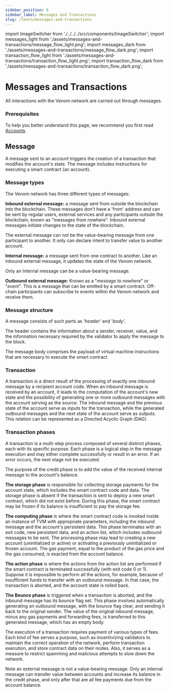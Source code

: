 ```yaml
---
sidebar_position: 6
sidebar_label: Messages and Transactions
slug: /learn/messages-and-transactions
---
```


import ImageSwitcher from './../../../src/components/ImageSwitcher';
import messages_light from './assets/messages-and-transactions/message_flow_light.png';
import messages_dark from './assets/messages-and-transactions/message_flow_dark.png';
import transaction_flow_light from './assets/messages-and-transactions/transaction_flow_light.png';
import transaction_flow_dark from './assets/messages-and-transactions/transaction_flow_dark.png';

# Messages and Transactions

All interactions with the Venom network are carried out through messages.

### Prerequisites

To help you better understand this page, we recommend you first read [Accounts](accounts.md).

## Message

A message sent to an account triggers the creation of a transaction that modifies the account's state. The message includes instructions for executing a smart contract (an account).

### Message types

The Venom network has three different types of messages:

**Inbound external message:** a message sent from outside the blockchain into the blockchain. These messages don't have a 'from' address and can be sent by regular users, external services and any participants outside the blockchain, known as "messages from nowhere". Inbound external messages initiate changes to the state of the blockchain.

The external message can not be the value-bearing message from one participant to another. It only can declare intent to transfer value to another account.

**Internal message:** a message sent from one contract to another. Like an inbound external message, it updates the state of the Venom network.

Only an Internal message can be a value-bearing message.

**Outbound external message:** Known as a "_message to nowhere_" or "_event_". This is a message that can be emitted by a smart contract. Off-chain participants can subscribe to events within the Venom network and receive them.

<ImageSwitcher
    lightImageSrc={messages_light}
    darkImageSrc={messages_dark}
    alt="Message flow"
/>

### Message structure

A message consists of such parts as '_header'_ and '_body'._

The header contains the information about a sender, receiver, value, and the information necessary required by the validator to apply the message to the block.

The message body comprises the payload of virtual machine instructions that are necessary to execute the smart contract.

### Transaction

A transaction is a direct result of the processing of exactly one inbound message by a recipient account code. When an inbound message is received by an account, it leads to the computation of the account's new state and the possibility of generating one or more outbound messages with the account serving as the source. The inbound message and the previous state of the account serve as inputs for the transaction, while the generated outbound messages and the next state of the account serve as outputs. This relation can be represented as a Directed Acyclic Graph (DAG).

<ImageSwitcher
    lightImageSrc={transaction_flow_light}
    darkImageSrc={transaction_flow_dark}
    alt="Transaction flow"
/>

### Transaction phases

A transaction is a multi-step process composed of several distinct phases, each with its specific purpose. Each phase is a logical step in the message execution and may either complete successfully or result in an error. If an error occurs, the next stage not be executed.

The purpose of the credit phase is to add the value of the received internal message to the account's balance.

**The storage phase** is responsible for collecting storage payments for the account state, which includes the smart contract code and data. The storage phase is absent if the transaction is sent to deploy a new smart contract, which did not exist before. During this phase, the smart contract may be frozen if its balance is insufficient to pay the storage fee.

**The computing phase** is where the smart contract code is invoked inside an instance of TVM with appropriate parameters, including the inbound message and the account's persistent data. This phase terminates with an exit code, new persistent data, and an action list, which includes outbound messages to be sent. The processing phase may lead to creating a new account (uninitialized or active) or activating a previously uninitialized or frozen account. The gas payment, equal to the product of the gas price and the gas consumed, is exacted from the account balance.

**The action phase** is where the actions from the action list are performed if the smart contract is terminated successfully (with exit code 0 or 1). Suppose it is impossible to perform all the actions, for example, because of insufficient funds to transfer with an outbound message. In that case, the transaction is aborted, and the account state is rolled back.

**The Bounce phase** is triggered when a transaction is aborted, and the inbound message has its bounce flag set. This phase involves automatically generating an outbound message, with the bounce flag clear, and sending it back to the original sender. The value of the original inbound message, minus any gas payments and forwarding fees, is transferred to this generated message, which has an empty body.

The execution of a transaction requires payment of various types of fees. Each kind of fee serves a purpose, such as incentivizing validators to maintain the correct operation of the network, perform transaction execution, and store contract data on their nodes. Also, it serves as a measure to restrict spamming and malicious attempts to slow down the network.

Note an external message is not a value-bearing message. Only an internal message can transfer value between accounts and increase its balance in the credit phase, and only after that are all fee payments due from the account balance.

